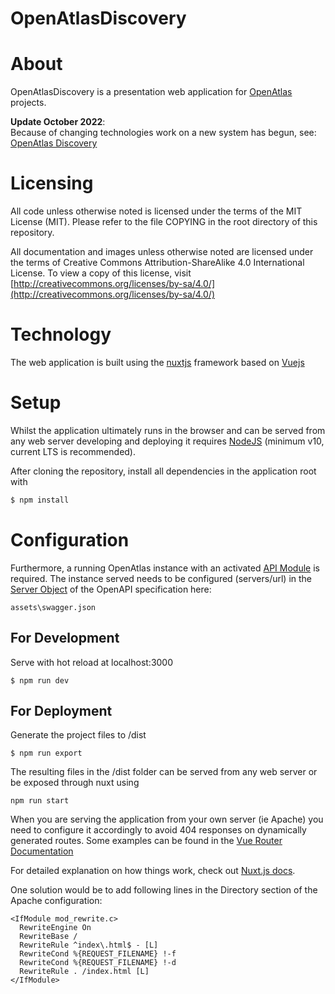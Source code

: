 # OpenAtlasDiscovery

# About

OpenAtlasDiscovery is a presentation web application for
[OpenAtlas](https://openatlas.eu) projects.

**Update October 2022**:<br/>
Because of changing technologies work on
a new system has begun,
see: [OpenAtlas Discovery](https://github.com/craws/OpenAtlas-Discovery)

# Licensing
All code unless otherwise noted is licensed under the terms of the MIT License
(MIT). Please refer to the file COPYING in the root directory of this
repository.

All documentation and images unless otherwise noted are licensed under the
terms of Creative Commons Attribution-ShareAlike 4.0 International License.
To view a copy of this license, visit
[http://creativecommons.org/licenses/by-sa/4.0/](http://creativecommons.org/licenses/by-sa/4.0/)

# Technology
The web application is built using the [nuxtjs](https://nuxtjs.org/) framework
based on [Vuejs](https://vuejs.org/)

# Setup
Whilst the application ultimately runs in the browser and can be served from
any web server developing and deploying it requires
[NodeJS](https://nodejs.org/en/about/releases/)
(minimum v10, current LTS is recommended).

After cloning the repository, install all dependencies in the application root
with
```bash
$ npm install
```

# Configuration
Furthermore, a running OpenAtlas instance with an activated
[API Module](https://demo.openatlas.eu/static/manual/tools/api.html)
is required.
The instance served needs to be configured (servers/url) in the
[Server Object](https://swagger.io/specification/#server-object) of
the OpenAPI specification here:
```
assets\swagger.json
``` 

## For Development
Serve with hot reload at localhost:3000
```
$ npm run dev
```

## For Deployment
Generate the project files to /dist
```
$ npm run export
```

The resulting files in the /dist folder can be served from any web server or
be exposed through nuxt using
```
npm run start
```
When you are serving the application from your own server (ie Apache) you need
to configure it accordingly to avoid 404 responses on dynamically generated
routes. Some examples can be found in the
[Vue Router Documentation](https://router.vuejs.org/guide/essentials/history-mode.html#example-server-configurations)

For detailed explanation on how things work, check out
[Nuxt.js docs](https://nuxtjs.org).

One solution would be to add following lines in the Directory section of the
Apache configuration:
```
<IfModule mod_rewrite.c>
  RewriteEngine On
  RewriteBase /
  RewriteRule ^index\.html$ - [L]
  RewriteCond %{REQUEST_FILENAME} !-f
  RewriteCond %{REQUEST_FILENAME} !-d
  RewriteRule . /index.html [L]
</IfModule>
```
